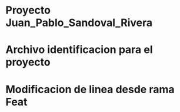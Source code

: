 # Proyecto Juan_Pablo_Sandoval_Rivera
#
# Archivo identificacion para el proyecto
# Modificacion de linea desde rama Feat
